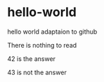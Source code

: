 # hello-world
hello world adaptaion to github

There is nothing to read

42 is the answer

43 is not the answer
